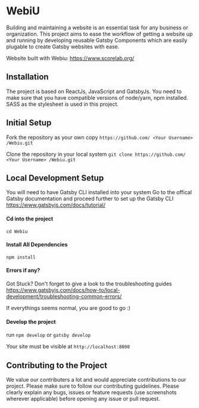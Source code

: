 # WebiU
Building and maintaining a website is an essential task for any business or organization. This project aims to ease the workflow of getting a website up and running by developing reusable Gatsby Components which are easily plugable to create Gatsby websites with ease.

Website built with Webiu: https://www.scorelab.org/

## Installation
The project is based on ReactJs, JavaScript and GatsbyJs. You need to make sure that you have compatible versions of node/yarn, npm installed. SASS as the stylesheet is used in this project.

## Initial Setup
Fork the repository as your own copy
`https://github.com/ <Your Username> /Webiu.git`

Clone the repository in your local system
`git clone https://github.com/ <Your Username> /Webiu.git`

## Local Development Setup
You will need to have Gatsby CLI installed into your system
Go to the offical Gatsby documentation and proceed further to set up the Gatsby CLI https://www.gatsbyjs.com/docs/tutorial/

#### Cd into the project
`cd Webiu`

#### Install All Dependencies
`npm install`

#### Errors if any?
Got Stuck? Don't forget to give a look to the troubleshooting guides https://www.gatsbyjs.com/docs/how-to/local-development/troubleshooting-common-errors/

If everythings seems normal, you are good to go :)

#### Develop the project
run `npm develop` or `gatsby develop`

Your site must be visible at
`http://localhost:8000`

## Contributing to the Project
We value our contributers a lot and would appreciate contributions to our project. Please make sure to follow our contributing guidelines.
Please clearly explain any bugs, issues or feature requests (use screenshots wherever applicable) before opening any issue or pull request.
